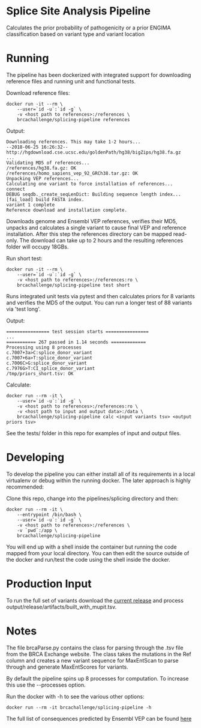 # Splice Site Analysis Pipeline
Calculates the prior probability of pathogenicity or a prior ENGIMA classification based on variant type and variant location

# Running
The pipeline has been dockerized with integrated support for downloading reference files and running unit and functional tests.

Download reference files:

	docker run -it --rm \
		--user=`id -u`:`id -g` \
		-v <host path to references>:/references \
		brcachallenge/splicing-pipeline references

Output:

	Downloading references. This may take 1-2 hours...
	--2018-06-25 16:26:32--  http://hgdownload.cse.ucsc.edu/goldenPath/hg38/bigZips/hg38.fa.gz
	...
	Validating MD5 of references...
	/references/hg38.fa.gz: OK
	/references/homo_sapiens_vep_92_GRCh38.tar.gz: OK
	Unpacking VEP references...
	Calculating one variant to force installation of references...
	connect
	DEBUG seqdb._create_seqLenDict: Building sequence length index...
	[fai_load] build FASTA index.
	variant 1 complete
	Reference download and installation complete.

Downloads genome and Ensembl VEP references, verifies their MD5, unpacks and calculates a single variant to cause final VEP and reference installation. After this step the references directory can be mapped read-only. The download can take up to 2 hours and the resulting references folder will occupy 18GBs.

Run short test:

	docker run -it --rm \
		--user=`id -u`:`id -g` \
		-v <host path to references>:/references:ro \
		brcachallenge/splicing-pipeline test short

Runs integrated unit tests via pytest and then calculates priors for 8 variants and verifies the MD5 of the output. You can run a longer test of 88 variants via 'test long'.

Output:

	================ test session starts ================
	...
	=========== 267 passed in 1.14 seconds =============
	Processing using 8 processes
	c.7007+3a>C:splice_donor_variant
	c.7007+6a>T:splice_donor_variant
	c.7006C>G:splice_donor_variant
	c.7976G>T:CI_splice_donor_variant
	/tmp/priors_short.tsv: OK

Calculate:

	docker run --rm -it \
		--user=`id -u`:`id -g` \
		-v <host path to references>:/references:ro \
		-v <host path to input and output data>:/data \
		brcachallenge/splicing-pipeline calc <input variants tsv> <output priors tsv>

See the tests/ folder in this repo for examples of input and output files.

# Developing
To develop the pipeline you can either install all of its requirements in a local virtualenv or debug within the running docker. The later approach is highly recommended:

Clone this repo, change into the pipelines/splicing directory and then:

	docker run --rm -it \
		--entrypoint /bin/bash \
		--user=`id -u`:`id -g` \
		-v <host path to references>:/references \
		-v `pwd`:/app \
		brcachallenge/splicing-pipeline

You will end up with a shell inside the container but running the code mapped from your local directory. You can then edit the source outside of the docker and run/test the code using the shell inside the docker.

# Production Input

To run the full set of variants download the [current release](http://brcaexchange.westus2.cloudapp.azure.com/backend/downloads/releases/current_release.tar.gz) and process output/release/artifacts/built_with_mupit.tsv.


# Notes
The file brcaParse.py contains the class for parsing through the .tsv file from the BRCA Exchange website. The class takes the mutations in the Ref column and creates a new variant sequence for MaxEntScan to parse through and generate MaxEntScores for variants.

By default the pipeline spins up 8 processes for computation. To increase this use the --processes option.

Run the docker with -h to see the various other options:

	docker run --rm -it brcachallenge/splicing-pipeline -h

The full list of consequences predicted by Ensembl VEP can be found [here](https://uswest.ensembl.org/info/genome/variation/prediction/predicted_data.html#consequence_type_table)
